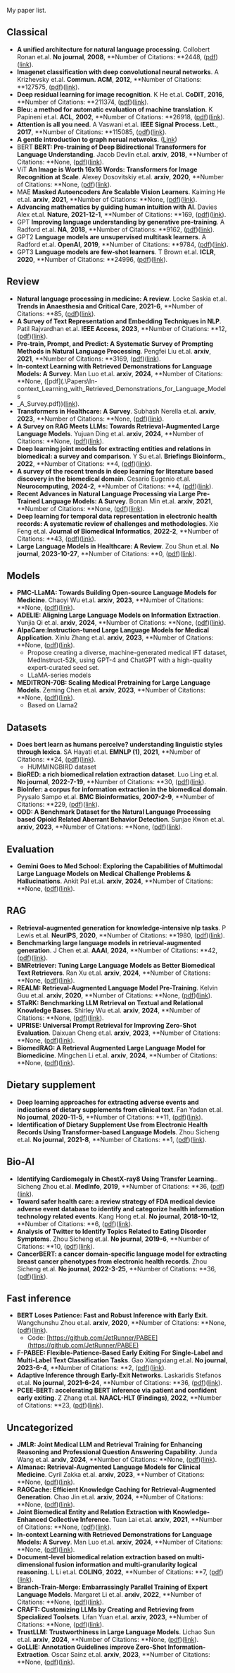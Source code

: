 My paper list.

## Classical
 - **A unified architecture for natural language processing**. Collobert Ronan et.al. **No journal**, **2008**, **Number of Citations: **2448, ([pdf](.\Papers\A_unified_architecture_for_natural_language_processing.pdf))([link](http://dx.doi.org/10.1145/1390156.1390177)).
 - **Imagenet classification with deep convolutional neural networks**. A Krizhevsky et.al. **Commun. ACM**, **2012**, **Number of Citations: **127575, ([pdf](.\Papers\Imagenet_classification_with_deep_convolutional_neural_networks.pdf))([link](https://proceedings.neurips.cc/paper/2012/hash/c399862d3b9d6b76c8436e924a68c45b-Abstract.html)).
 - **Deep residual learning for image recognition**. K He et.al. **CoDIT**, **2016**, **Number of Citations: **211374, ([pdf](.\Papers\Deep_residual_learning_for_image_recognition.pdf))([link](http://openaccess.thecvf.com/content_cvpr_2016/html/He_Deep_Residual_Learning_CVPR_2016_paper.html)).
 - **Bleu: a method for automatic evaluation of machine translation**. K Papineni et.al. **ACL**, **2002**, **Number of Citations: **26918, ([pdf](.\Papers\Bleu_a_method_for_automatic_evaluation_of_machine_translation.pdf))([link](https://aclanthology.org/P02-1040.pdf)).
 - **Attention is all you need**. A Vaswani et.al. **IEEE Signal Process. Lett.**, **2017**, **Number of Citations: **115085, ([pdf](.\Papers\Attention_is_all_you_need.pdf))([link](https://proceedings.neurips.cc/paper/7181-attention-is-all)).
 - **A gentle introduction to graph nerual netwroks**. ([Link](https://distill.pub/2021/gnn-intro/))
 - BERT **BERT: Pre-training of Deep Bidirectional Transformers for Language Understanding**. Jacob Devlin et.al. **arxiv**, **2018**, **Number of Citations: **None, ([pdf](.\Papers\BERT_Pre-training_of_Deep_Bidirectional_Transformers_for_Language_Understanding.pdf))([link](http://arxiv.org/abs/1810.04805v2)).
 - ViT **An Image is Worth 16x16 Words: Transformers for Image Recognition at Scale**. Alexey Dosovitskiy et.al. **arxiv**, **2020**, **Number of Citations: **None, ([pdf](.\Papers\An_Image_is_Worth_16x16_Words_Transformers_for_Image_Recognition_at_Scale.pdf))([link](http://arxiv.org/abs/2010.11929v2)).
 - MAE **Masked Autoencoders Are Scalable Vision Learners**. Kaiming He et.al. **arxiv**, **2021**, **Number of Citations: **None, ([pdf](.\Papers\Masked_Autoencoders_Are_Scalable_Vision_Learners.pdf))([link](http://arxiv.org/abs/2111.06377v3)).
 - **Advancing mathematics by guiding human intuition with AI**. Davies Alex et.al. **Nature**, **2021-12-1**, **Number of Citations: **169, ([pdf](.\Papers\Advancing_mathematics_by_guiding_human_intuition_with_AI.pdf))([link](http://dx.doi.org/10.1038/s41586-021-04086-x)).
 - GPT **Improving language understanding by generative pre-training**. A Radford et.al. **NA**, **2018**, **Number of Citations: **9162, ([pdf](.\Papers\Improving_language_understanding_by_generative_pre-training.pdf))([link](https://www.mikecaptain.com/resources/pdf/GPT-1.pdf)).
 - GPT2 **Language models are unsupervised multitask learners**. A Radford et.al. **OpenAI**, **2019**, **Number of Citations: **9784, ([pdf](.\Papers\Language_models_are_unsupervised_multitask_learners.pdf))([link](https://insightcivic.s3.us-east-1.amazonaws.com/language-models.pdf)).
 - GPT3 **Language models are few-shot learners**. T Brown et.al. **ICLR**, **2020**, **Number of Citations: **24996, ([pdf](.\Papers\Language_models_are_few-shot_learners.pdf))([link](https://proceedings.neurips.cc/paper/2020/hash/1457c0d6bfcb4967418bfb8ac142f64a-Abstract.html)).

## Review
 - **Natural language processing in medicine: A review**. Locke Saskia et.al. **Trends in Anaesthesia and Critical Care**, **2021-6**, **Number of Citations: **85, ([pdf](.\Papers\Natural_language_processing_in_medicine_A_review.pdf))([link](http://dx.doi.org/10.1016/j.tacc.2021.02.007)).
 - **A Survey of Text Representation and Embedding Techniques in NLP**. Patil Rajvardhan et.al. **IEEE Access**, **2023**, **Number of Citations: **12, ([pdf](.\Papers\A_Survey_of_Text_Representation_and_Embedding_Techniques_in_NLP.pdf))([link](http://dx.doi.org/10.1109/access.2023.3266377)).
 - **Pre-train, Prompt, and Predict: A Systematic Survey of Prompting Methods in Natural Language Processing**. Pengfei Liu et.al. **arxiv**, **2021**, **Number of Citations: **3169, ([pdf](.\Papers\Pre-train,_Prompt,_and_Predict_A_Systematic_Survey_of_Prompting_Methods_in_Natural_Language_Processing.pdf))([link](http://arxiv.org/abs/2107.13586v1)).
 - **In-context Learning with Retrieved Demonstrations for Language Models: A Survey**. Man Luo et.al. **arxiv**, **2024**, **Number of Citations: **None, ([pdf](.\Papers\In-context_Learning_with_Retrieved_Demonstrations_for_Language_Models
 - _A_Survey.pdf))([link](http://arxiv.org/abs/2401.11624v5)).
 - **Transformers in Healthcare: A Survey**. Subhash Nerella et.al. **arxiv**, **2023**, **Number of Citations: **None, ([pdf](.\Papers\Transformers_in_Healthcare_A_Survey.pdf))([link](http://arxiv.org/abs/2307.00067v1)).
 - **A Survey on RAG Meets LLMs: Towards Retrieval-Augmented Large Language Models**. Yujuan Ding et.al. **arxiv**, **2024**, **Number of Citations: **None, ([pdf](.\Papers\A_Survey_on_RAG_Meets_LLMs_Towards_Retrieval-Augmented_Large_Language_Models.pdf))([link](http://arxiv.org/abs/2405.06211v1)).
 - **Deep learning joint models for extracting entities and relations in biomedical: a survey and comparison**. Y Su et.al. **Briefings Bioinform.**, **2022**, **Number of Citations: **4, ([pdf](.\Papers\Deep_learning_joint_models_for_extracting_entities_and_relations_in_biomedical_a_survey_and_comparison.pdf))([link](https://academic.oup.com/bib/article-abstract/23/6/bbac342/6686739)).
 - **A survey of the recent trends in deep learning for literature based discovery in the biomedical domain**. Cesario Eugenio et.al. **Neurocomputing**, **2024-2**, **Number of Citations: **4, ([pdf](./Papers//A_survey_of_the_recent_trends_in_deep_learning_for_literature_based_discovery_in_the_biomedical_domain.pdf))([link](http://dx.doi.org/10.1016/j.neucom.2023.127079)).
 - **Recent Advances in Natural Language Processing via Large Pre-Trained Language Models: A Survey**. Bonan Min et.al. **arxiv**, **2021**, **Number of Citations: **None, ([pdf](.\Papers\Recent_Advances_in_Natural_Language_Processing_via_Large_Pre-Trained_Language_Models_A_Survey.pdf))([link](http://arxiv.org/abs/2111.01243v1)).
 - **Deep learning for temporal data representation in electronic health records: A systematic review of challenges and methodologies**. Xie Feng et.al. **Journal of Biomedical Informatics**, **2022-2**, **Number of Citations: **43, ([pdf](./Papers/Deep_learning_for_temporal_data_representation_in_electronic_health_records_A_systematic_review_of_challenges_and_methodologies.pdf))([link](http://dx.doi.org/10.1016/j.jbi.2021.103980)).
 - **Large Language Models in Healthcare: A Review**. Zou Shun et.al. **No journal**, **2023-10-27**, **Number of Citations: **0, ([pdf](./Papers/Large_Language_Models_in_Healthcare_A_Review.pdf))([link](http://dx.doi.org/10.1109/iscsic60498.2023.00038)).


## Models
 - **PMC-LLaMA: Towards Building Open-source Language Models for Medicine**. Chaoyi Wu et.al. **arxiv**, **2023**, **Number of Citations: **None, ([pdf](.\Papers\PMC-LLaMA_Towards_Building_Open-source_Language_Models_for_Medicine.pdf))([link](http://arxiv.org/abs/2304.14454v3)).
 - **ADELIE: Aligning Large Language Models on Information Extraction**. Yunjia Qi et.al. **arxiv**, **2024**, **Number of Citations: **None, ([pdf](.\Papers\ADELIE_Aligning_Large_Language_Models_on_Information_Extraction.pdf))([link](http://arxiv.org/abs/2405.05008v1)).
 - **AlpaCare:Instruction-tuned Large Language Models for Medical Application**. Xinlu Zhang et.al. **arxiv**, **2023**, **Number of Citations: **None, ([pdf](.\Papers\AlpaCareInstruction-tuned_Large_Language_Models_for_Medical_Application.pdf))([link](http://arxiv.org/abs/2310.14558v2)). 
    - Propose creating a diverse, machine-generated medical IFT dataset, MedInstruct-52k, using GPT-4 and ChatGPT with a high-quality expert-curated seed set.
    - LLaMA-series models
 - **MEDITRON-70B: Scaling Medical Pretraining for Large Language Models**. Zeming Chen et.al. **arxiv**, **2023**, **Number of Citations: **None, ([pdf](.\Papers\MEDITRON-70B_Scaling_Medical_Pretraining_for_Large_Language_Models.pdf))([link](http://arxiv.org/abs/2311.16079v1)). 
     - Based on Llama2 

## Datasets
 - **Does bert learn as humans perceive? understanding linguistic styles through lexica**. SA Hayati et.al. **EMNLP (1)**, **2021**, **Number of Citations: **24, ([pdf](.\Papers\Does_bert_learn_as_humans_perceive_understanding_linguistic_styles_through_lexica.pdf))([link](https://arxiv.org/abs/2109.02738)).
     - HUMMINGBIRD dataset
 - **BioRED: a rich biomedical relation extraction dataset**. Luo Ling et.al. **No journal**, **2022-7-19**, **Number of Citations: **30, ([pdf](.\Papers\BioRED_a_rich_biomedical_relation_extraction_dataset.pdf))([link](http://dx.doi.org/10.1093/bib/bbac282)).
 - **BioInfer: a corpus for information extraction in the biomedical domain**. Pyysalo Sampo et.al. **BMC Bioinformatics**, **2007-2-9**, **Number of Citations: **229, ([pdf](.\Papers\BioInfer_a_corpus_for_information_extraction_in_the_biomedical_domain.pdf))([link](http://dx.doi.org/10.1186/1471-2105-8-50)).
 - **ODD: A Benchmark Dataset for the Natural Language Processing based
  Opioid Related Aberrant Behavior Detection**. Sunjae Kwon et.al. **arxiv**, **2023**, **Number of Citations: **None, ([pdf](.\Papers\ODD_A_Benchmark_Dataset_for_the_Natural_Language_Processing_based_Opioid_Related_Aberrant_Behavior_Detection.pdf))([link](http://arxiv.org/abs/2307.02591v4)).


## Evaluation
 - **Gemini Goes to Med School: Exploring the Capabilities of Multimodal Large Language Models on Medical Challenge Problems & Hallucinations**. Ankit Pal et.al. **arxiv**, **2024**, **Number of Citations: **None, ([pdf](.\Papers\Gemini_Goes_to_Med_School_Exploring_the_Capabilities_of_Multimodal_Large_Language_Models_on_Medical_Challenge_Problems_&_Hallucinations.pdf))([link](http://arxiv.org/abs/2402.07023v1)). 


## RAG
 - **Retrieval-augmented generation for knowledge-intensive nlp tasks**. P Lewis et.al. **NeurIPS**, **2020**, **Number of Citations: **1980, ([pdf](.\Papers\Retrieval-augmented_generation_for_knowledge-intensive_nlp_tasks.pdf))([link](https://proceedings.neurips.cc/paper/2020/hash/6b493230205f780e1bc26945df7481e5-Abstract.html)).
 - **Benchmarking large language models in retrieval-augmented generation**. J Chen et.al. **AAAI**, **2024**, **Number of Citations: **42, ([pdf](.\Papers\Benchmarking_large_language_models_in_retrieval-augmented_generation.pdf))([link](https://ojs.aaai.org/index.php/AAAI/article/view/29728)).
 - **BMRetriever: Tuning Large Language Models as Better Biomedical Text Retrievers**. Ran Xu et.al. **arxiv**, **2024**, **Number of Citations: **None, ([pdf](.\Papers\BMRetriever_Tuning_Large_Language_Models_as_Better_Biomedical_Text_Retrievers.pdf))([link](http://arxiv.org/abs/2404.18443v1)). 
 - **REALM: Retrieval-Augmented Language Model Pre-Training**. Kelvin Guu et.al. **arxiv**, **2020**, **Number of Citations: **None, ([pdf](.\Papers\REALM_Retrieval-Augmented_Language_Model_Pre-Training.pdf))([link](http://arxiv.org/abs/2002.08909v1)).
 - **STaRK: Benchmarking LLM Retrieval on Textual and Relational Knowledge Bases**. Shirley Wu et.al. **arxiv**, **2024**, **Number of Citations: **None, ([pdf](.\Papers\STaRK_Benchmarking_LLM_Retrieval_on_Textual_and_Relational_Knowledge_Bases.pdf))([link](http://arxiv.org/abs/2404.13207v1)).
 - **UPRISE: Universal Prompt Retrieval for Improving Zero-Shot Evaluation**. Daixuan Cheng et.al. **arxiv**, **2023**, **Number of Citations: **None, ([pdf](.\Papers\UPRISE_Universal_Prompt_Retrieval_for_Improving_Zero-Shot_Evaluation.pdf))([link](http://arxiv.org/abs/2303.08518v4)).
 - **BiomedRAG: A Retrieval Augmented Large Language Model for Biomedicine**. Mingchen Li et.al. **arxiv**, **2024**, **Number of Citations: **None, ([pdf](.\Papers\BiomedRAG_A_Retrieval_Augmented_Large_Language_Model_for_Biomedicine.pdf))([link](http://arxiv.org/abs/2405.00465v3)).

## Dietary supplement
 - **Deep learning approaches for extracting adverse events and indications of dietary supplements from clinical text**. Fan Yadan et.al. **No journal**, **2020-11-5**, **Number of Citations: **11, ([pdf](.\Papers\Deep_learning_approaches_for_extracting_adverse_events_and_indications_of_dietary_supplements_from_clinical_text.pdf))([link](http://dx.doi.org/10.1093/jamia/ocaa218)).
 - **Identification of Dietary Supplement Use from Electronic Health Records Using Transformer-based Language Models**. Zhou Sicheng et.al. **No journal**, **2021-8**, **Number of Citations: **1, ([pdf](./Papers//Identification_of_Dietary_Supplement_Use_from_Electronic_Health_Records_Using_Transformer-based_Language_Models.pdf))([link](http://dx.doi.org/10.1109/ichi52183.2021.00096)).

## Bio-AI
 - **Identifying Cardiomegaly in ChestX-ray8 Using Transfer Learning.**. Sicheng Zhou et.al. **MedInfo**, **2019**, **Number of Citations: **36, ([pdf](./Papers//Identifying_Cardiomegaly_in_ChestX-ray8_Using_Transfer_Learning.pdf.pdf))([link](https://doi.org/10.3233/SHTI190268)).
 - **Toward safer health care: a review strategy of FDA medical device adverse event database to identify and categorize health information technology related events**. Kang Hong et.al. **No journal**, **2018-10-12**, **Number of Citations: **6, ([pdf](.\Papers\Toward_safer_health_care_a_review_strategy_of_FDA_medical_device_adverse_event_database_to_identify_and_categorize_health_information_technology_related_events.pdf))([link](http://dx.doi.org/10.1093/jamiaopen/ooy042)).
 - **Analysis of Twitter to Identify Topics Related to Eating Disorder Symptoms**. Zhou Sicheng et.al. **No journal**, **2019-6**, **Number of Citations: **10, ([pdf](.\Papers\Analysis_of_Twitter_to_Identify_Topics_Related_to_Eating_Disorder_Symptoms.pdf))([link](http://dx.doi.org/10.1109/ichi.2019.8904863)).
 - **CancerBERT: a cancer domain-specific language model for extracting breast cancer phenotypes from electronic health records**. Zhou Sicheng et.al. **No journal**, **2022-3-25**, **Number of Citations: **36, ([pdf](.\Papers\CancerBERT_a_cancer_domain-specific_language_model_for_extracting_breast_cancer_phenotypes_from_electronic_health_records.pdf))([link](http://dx.doi.org/10.1093/jamia/ocac040)).

## Fast inference
 - **BERT Loses Patience: Fast and Robust Inference with Early Exit**. Wangchunshu Zhou et.al. **arxiv**, **2020**, **Number of Citations: **None, ([pdf](.\Papers\BERT_Loses_Patience_Fast_and_Robust_Inference_with_Early_Exit.pdf))([link](http://arxiv.org/abs/2006.04152v3)).
    - Code: [https://github.com/JetRunner/PABEE](https://github.com/JetRunner/PABEE)
 - **F-PABEE: Flexible-Patience-Based Early Exiting For Single-Label and Multi-Label Text Classification Tasks**. Gao Xiangxiang et.al. **No journal**, **2023-6-4**, **Number of Citations: **2, ([pdf](./Papers/F-PABEE_Flexible-Patience-Based_Early_Exiting_For_Single-Label_and_Multi-Label_Text_Classification_Tasks.pdf))([link](http://dx.doi.org/10.1109/icassp49357.2023.10095864)).
 - **Adaptive Inference through Early-Exit Networks**. Laskaridis Stefanos et.al. **No journal**, **2021-6-24**, **Number of Citations: **36, ([pdf](.\Papers\Adaptive_Inference_through_Early-Exit_Networks.pdf))([link](http://dx.doi.org/10.1145/3469116.3470012)).
 - **PCEE-BERT: accelerating BERT inference via patient and confident early exiting**. Z Zhang et.al. **NAACL-HLT (Findings)**, **2022**, **Number of Citations: **23, ([pdf](.\Papers\PCEE-BERT_accelerating_BERT_inference_via_patient_and_confident_early_exiting.pdf))([link](https://aclanthology.org/2022.findings-naacl.25/)).


## Uncategorized
 - **JMLR: Joint Medical LLM and Retrieval Training for Enhancing Reasoning and Professional Question Answering Capability**. Junda Wang et.al. **arxiv**, **2024**, **Number of Citations: **None, ([pdf](.\Papers\JMLR_Joint_Medical_LLM_and_Retrieval_Training_for_Enhancing_Reasoning_and_Professional_Question_Answering_Capability.pdf))([link](http://arxiv.org/abs/2402.17887v3)). 
 - **Almanac: Retrieval-Augmented Language Models for Clinical Medicine**. Cyril Zakka et.al. **arxiv**, **2023**, **Number of Citations: **None, ([pdf](.\Papers\Almanac_Retrieval-Augmented_Language_Models_for_Clinical_Medicine.pdf))([link](http://arxiv.org/abs/2303.01229v2)).
 - **RAGCache: Efficient Knowledge Caching for Retrieval-Augmented Generation**. Chao Jin et.al. **arxiv**, **2024**, **Number of Citations: **None, ([pdf](.\Papers\RAGCache_Efficient_Knowledge_Caching_for_Retrieval-Augmented_Generation.pdf))([link](http://arxiv.org/abs/2404.12457v2)). 
 - **Joint Biomedical Entity and Relation Extraction with Knowledge-Enhanced Collective Inference**. Tuan Lai et.al. **arxiv**, **2021**, **Number of Citations: **None, ([pdf](.\Papers\Joint_Biomedical_Entity_and_Relation_Extraction_with_Knowledge-Enhanced_Collective_Inference.pdf))([link](http://arxiv.org/abs/2105.13456v2)).
 - **In-context Learning with Retrieved Demonstrations for Language Models: A Survey**. Man Luo et.al. **arxiv**, **2024**, **Number of Citations: **None, ([pdf](.\Papers\In-context_Learning_with_Retrieved_Demonstrations_for_Language_Models_A_Survey.pdf))([link](http://arxiv.org/abs/2401.11624v5)).
 - **Document-level biomedical relation extraction based on multi-dimensional fusion information and multi-granularity logical reasoning**. L Li et.al. **COLING**, **2022**, **Number of Citations: **7, ([pdf](.\Papers\Document-level_biomedical_relation_extraction_based_on_multi-dimensional_fusion_information_and_multi-granularity_logical_reasoning.pdf))([link](https://aclanthology.org/2022.coling-1.183/)).
 - **Branch-Train-Merge: Embarrassingly Parallel Training of Expert Language Models**. Margaret Li et.al. **arxiv**, **2022**, **Number of Citations: **None, ([pdf](.\Papers\Branch-Train-Merge_Embarrassingly_Parallel_Training_of_Expert_Language_Models.pdf))([link](http://arxiv.org/abs/2208.03306v1)).
 - **CRAFT: Customizing LLMs by Creating and Retrieving from Specialized Toolsets**. Lifan Yuan et.al. **arxiv**, **2023**, **Number of Citations: **None, ([pdf](.\Papers\CRAFT_Customizing_LLMs_by_Creating_and_Retrieving_from_Specialized_Toolsets.pdf))([link](http://arxiv.org/abs/2309.17428v2)).
 - **TrustLLM: Trustworthiness in Large Language Models**. Lichao Sun et.al. **arxiv**, **2024**, **Number of Citations: **None, ([pdf](.\Papers\TrustLLM_Trustworthiness_in_Large_Language_Models.pdf))([link](http://arxiv.org/abs/2401.05561v4)).
 - **GoLLIE: Annotation Guidelines improve Zero-Shot Information-Extraction**. Oscar Sainz et.al. **arxiv**, **2023**, **Number of Citations: **None, ([pdf](.\Papers\GoLLIE_Annotation_Guidelines_improve_Zero-Shot_Information-Extraction.pdf))([link](http://arxiv.org/abs/2310.03668v5)).
